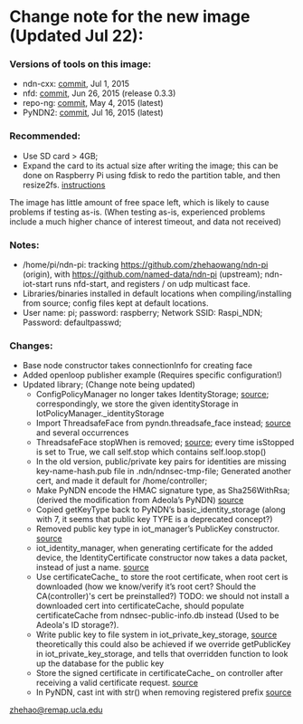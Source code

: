 Change note for the new image (Updated Jul 22):
==========================

### Versions of tools on this image:

* ndn-cxx: [commit](https://github.com/named-data/ndn-cxx/commit/35020caedf296346332155e22eae447b7785b873), Jul 1, 2015 
* nfd: [commit](https://github.com/named-data/nfd/commit/2666473042796614a0c2a54636c29f5b17507470), Jun 26, 2015 (release 0.3.3)
* repo-ng: [commit](https://github.com/named-data/repo-ng/commit/6e818129190497de8851a6f2d0ae57dfcccb0f49), May 4, 2015 (latest)
* PyNDN2: [commit](https://github.com/named-data/PyNDN2/commit/c67f23471c685ea6ab05c27b54c07544842e03fb), Jul 16, 2015 (latest)

### Recommended: 
* Use SD card > 4GB; 
* Expand the card to its actual size after writing the image; this can be done on Raspberry Pi using fdisk to redo the partition table, and then resize2fs. [instructions](http://raspberrypi.stackexchange.com/questions/499/how-can-i-resize-my-root-partition)

The image has little amount of free space left, which is likely to cause problems if testing as-is. (When testing as-is, experienced problems include a much higher chance of interest timeout, and data not received)

### Notes:
* /home/pi/ndn-pi: tracking https://github.com/zhehaowang/ndn-pi (origin), with https://github.com/named-data/ndn-pi (upstream); ndn-iot-start runs nfd-start, and registers / on udp multicast face.
* Libraries/binaries installed in default locations when compiling/installing from source; config files kept at default locations.
* User name: pi; password: raspberry; Network SSID: Raspi_NDN; Password: defaultpasswd;

### Changes:
* Base node constructor takes connectionInfo for creating face
* Added openloop publisher example (Requires specific configuration!)
* Updated library; (Change note being updated)
  * ConfigPolicyManager no longer takes IdentityStorage; [source](https://github.com/named-data/ndn-pi/blob/master/ndn_pi/security/iot_policy_manager.py#L62); correspondingly, we store the given identityStorage in IotPolicyManager.\_identityStorage
  * Import ThreadsafeFace from pyndn.threadsafe\_face instead; [source](https://github.com/named-data/ndn-pi/blob/master/ndn_pi/base_node.py#L25) and several occurrences
  * ThreadsafeFace stopWhen is removed; [source](https://github.com/named-data/ndn-pi/blob/master/ndn_pi/base_node.py#L142); every time isStopped is set to True, we call self.stop which contains self.loop.stop()
  * In the old version, public/private key pairs for identities are missing key-name-hash.pub file in .ndn/ndnsec-tmp-file; Generated another cert, and made it default for /home/controller; 
  * Make PyNDN encode the HMAC signature type, as Sha256WithRsa; (derived the modification from Adeola’s PyNDN) [source](https://github.com/named-data/PyNDN2/blob/master/python/pyndn/encoding/tlv_0_1_1_wire_format.py#L743-L744)
  * Copied getKeyType back to PyNDN’s basic\_identity\_storage (along with 7, it seems that public key TYPE is a deprecated concept?)
  * Removed public key type in iot\_manager’s PublicKey constructor. [source](https://github.com/named-data/ndn-pi/blob/master/ndn_pi/security/iot_identity_manager.py#L113-L115)
  * iot\_identity\_manager, when generating certificate for the added device, the IdentityCertificate constructor now takes a data packet, instead of just a name. [source](https://github.com/named-data/ndn-pi/blob/master/ndn_pi/security/iot_identity_manager.py#L124)
  * Use certificateCache\_ to store the root certificate, when root cert is downloaded (how we know/verify it’s root cert? Should the CA(controller)'s cert be preinstalled?) TODO: we should not install a downloaded cert into certificateCache, should populate certificateCache from ndnsec-public-info.db instead (Used to be Adeola's ID storage?).
  * Write public key to file system in iot\_private\_key\_storage, [source](https://github.com/named-data/ndn-pi/blob/master/ndn_pi/iot_node.py#L167) theoretically this could also be achieved if we override getPublicKey in iot\_private\_key\_storage, and tells that overridden function to look up the database for the public key
  * Store the signed certificate in certificateCache\_ on controller after receiving a valid certificate request. [source](https://github.com/named-data/ndn-pi/blob/master/ndn_pi/iot_controller.py#L249)
  * In PyNDN, cast int with str() when removing registered prefix [source](https://github.com/named-data/PyNDN2/blob/master/python/pyndn/node.py#L283)

zhehao@remap.ucla.edu
